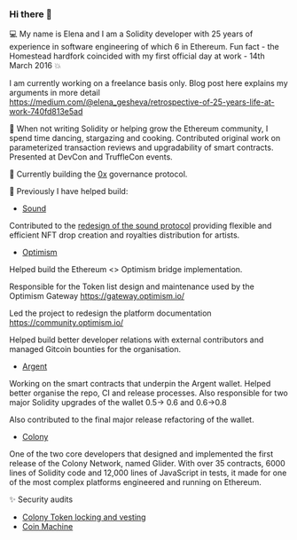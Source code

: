 ### Hi there 👋

💻 My name is Elena and I am a Solidity developer with 25 years of experience in software engineering of which 6 in Ethereum. Fun fact - the Homestead hardfork coincided with my first official day at work - 14th March 2016 💥 

I am currently working on a freelance basis only. Blog post here explains my arguments in more detail
https://medium.com/@elena_gesheva/retrospective-of-25-years-life-at-work-740fd813e5ad

🔭 When not writing Solidity or helping grow the Ethereum community, I spend time dancing, stargazing and cooking. Contributed original work on parameterized transaction reviews and upgradability of smart contracts. Presented at DevCon and TruffleCon events.

🐝 Currently building the [0x](https://www.0x.org/) governance protocol.

🌱 Previously I have helped build:

- [Sound](https://github.com/soundxyz/sound-protocol)

Contributed to the [redesign of the sound protocol](https://twitter.com/soundxyz_/status/1572633595818422272) providing flexible and efficient NFT drop creation and royalties distribution for  artists.

- [Optimism](https://www.optimism.io/)

Helped build the Ethereum <> Optimism bridge implementation.

Responsible for the Token list design and maintenance used by the Optimism Gateway https://gateway.optimism.io/

Led the project to redesign the platform documentation https://community.optimism.io/

Helped build better developer relations with external contributors and managed Gitcoin bounties for the organisation.

- [Argent](https://www.argent.xyz/)

Working on the smart contracts that underpin the Argent wallet. Helped better organise the repo, CI and release processes. Also responsible for two major Solidity upgrades of the wallet 0.5-> 0.6 and 0.6->0.8 

Also contributed to the final major release refactoring of the wallet.

- [Colony](https://colony.io/)

One of the two core developers that designed and implemented the first release of the Colony Network, named Glider. With over 35 contracts, 6000 lines of Solidity code and 12,000 lines of JavaScript in tests, it made for one of the most complex platforms engineered and running on Ethereum.

✨ Security audits
  - [Colony Token locking and vesting](https://github.com/JoinColony/colonyToken)
  - [Coin Machine](https://github.com/JoinColony/coinMachine)

<!--
**elenadimitrova/elenadimitrova** is a ✨ _special_ ✨ repository because its `README.md` (this file) appears on your GitHub profile.

Here are some ideas to get you started:

- 🔭 I’m currently working on ...
- 🌱 I’m currently learning ...
- 👯 I’m looking to collaborate on ...
- 🤔 I’m looking for help with ...
- 💬 Ask me about ...
- 📫 How to reach me: ...
- 😄 Pronouns: ...
- ⚡ Fun fact: ...
-->
